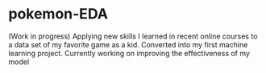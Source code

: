 # pokemon-EDA
(Work in progress) Applying new skills I learned in recent online courses to a data set of my favorite game as a kid. Converted into my first machine learning project. Currently working on improving the effectiveness of my model
